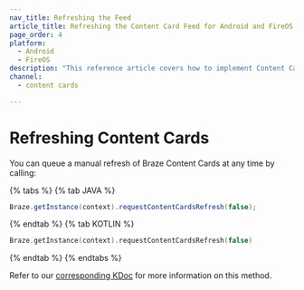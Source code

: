 ```yaml
---
nav_title: Refreshing the Feed
article_title: Refreshing the Content Card Feed for Android and FireOS
page_order: 4
platform: 
  - Android
  - FireOS
description: "This reference article covers how to implement Content Card refreshing in your Android application."
channel:
  - content cards

---
```


# Refreshing Content Cards

You can queue a manual refresh of Braze Content Cards at any time by calling:

{% tabs %}
{% tab JAVA %}

```java
Braze.getInstance(context).requestContentCardsRefresh(false);
```

{% endtab %}
{% tab KOTLIN %}

```kotlin
Braze.getInstance(context).requestContentCardsRefresh(false)
```

{% endtab %}
{% endtabs %}

Refer to our [corresponding KDoc][1] for more information on this method.

[1]: https://appboy.github.io/appboy-android-sdk/kdoc/braze-android-sdk/com.appboy/-appboy/request-content-cards-refresh.html

